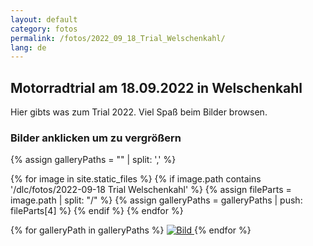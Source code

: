 ```yaml
---
layout: default
category: fotos
permalink: /fotos/2022_09_18_Trial_Welschenkahl/
lang: de
---
```


## Motorradtrial am 18.09.2022 in Welschenkahl

Hier gibts was zum Trial 2022. Viel Spaß beim Bilder browsen.

### Bilder anklicken um zu vergrößern
{% assign galleryPaths = "" | split: ',' %}

{% for image in site.static_files %}
{% if image.path contains '/dlc/fotos/2022-09-18 Trial Welschenkahl' %}
        {% assign fileParts = image.path | split: "/" %}
        {% assign galleryPaths = galleryPaths | push: fileParts[4] %}
{% endif %}
{% endfor %}

{% for galleryPath in galleryPaths %}
<a href="{{site.page-prefix}}dlc/fotos/2022-09-18 Trial Welschenkahl/{{ galleryPath }}">
    <img src="{{site.page-prefix}}dlc/fotos/2022-09-18 Trial Welschenkahl/{{ galleryPath }}" alt="Bild" title="Anklicken um zu vergrößern" />
</a>
{% endfor %}
